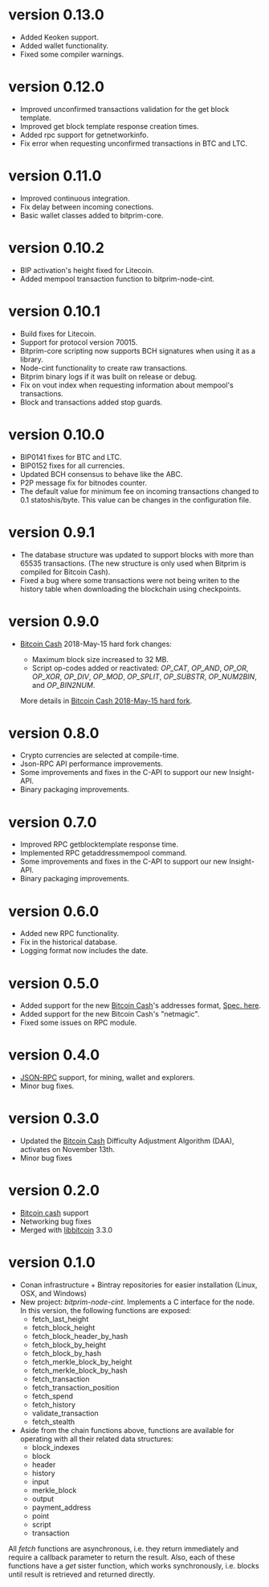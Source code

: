 # version 0.13.0
- Added Keoken support.
- Added wallet functionality.
- Fixed some compiler warnings.

# version 0.12.0
- Improved unconfirmed transactions validation for the get block template.
- Improved get block template response creation times.
- Added rpc support for getnetworkinfo.
- Fix error when requesting unconfirmed transactions in BTC and LTC.

# version 0.11.0
- Improved continuous integration.
- Fix delay between incoming conections.
- Basic wallet classes added to bitprim-core.

# version 0.10.2

- BIP activation's height fixed for Litecoin.
- Added mempool transaction function to bitprim-node-cint.

# version 0.10.1

- Build fixes for Litecoin.
- Support for protocol version 70015.
- Bitprim-core scripting now supports BCH signatures when using it as a library.
- Node-cint functionality to create raw transactions.
- Bitprim binary logs if it was built on release or debug.
- Fix on vout index when requesting information about mempool's transactions.
- Block and transactions added stop guards.

# version 0.10.0

- BIP0141 fixes for BTC and LTC.
- BIP0152 fixes for all currencies.
- Updated BCH consensus to behave like the ABC.
- P2P message fix for bitnodes counter.
- The default value for minimum fee on incoming transactions changed to 0.1 statoshis/byte. This value can be changes in the configuration file.

# version 0.9.1

- The database structure was updated to support blocks with more than 65535 transactions. (The new structure is only used when Bitprim is compiled for Bitcoin Cash).
- Fixed a bug where some transactions were not being writen to the history table when downloading the blockchain using checkpoints.

# version 0.9.0

- [Bitcoin Cash](https://www.bitcoincash.org/) 2018-May-15 hard fork changes:
    - Maximum block size increased to 32 MB.
    - ​Script op-codes added or reactivated: _OP_CAT_, _OP_AND_, _OP_OR_, _OP_XOR_, _OP_DIV_, _OP_MOD_, _OP_SPLIT_, _OP_SUBSTR_, _OP_NUM2BIN_, and _OP_BIN2NUM_.

    More details in [Bitcoin Cash 2018-May-15 hard fork](https://github.com/bitprim/bitprim/blob/master/doc/bch-announces/HF-2018-may-15.md).


# version 0.8.0

- Crypto currencies are selected at compile-time.
- Json-RPC API performance improvements.
- Some improvements and fixes in the C-API to support our new Insight-API.
- Binary packaging improvements.

# version 0.7.0

- Improved RPC getblocktemplate response time.
- Implemented RPC getaddressmempool command.
- Some improvements and fixes in the C-API to support our new Insight-API.
- Binary packaging improvements.

# version 0.6.0

- Added new RPC functionality.
- Fix in the historical database.
- Logging format now includes the date.


# version 0.5.0

- Added support for the new [Bitcoin Cash](https://www.bitcoincash.org/)'s addresses format, [Spec. here](https://github.com/Bitcoin-UAHF/spec/blob/master/cashaddr.md).
- Added support for the new Bitcoin Cash's "netmagic".
- Fixed some issues on RPC module.


# version 0.4.0

- [JSON-RPC](https://en.wikipedia.org/wiki/JSON-RPC) support, for mining, wallet and explorers.  
- Minor bug fixes.


# version 0.3.0

- Updated the [Bitcoin Cash](https://www.bitcoincash.org/) Difficulty Adjustment Algorithm (DAA), activates on November 13th.  
- Minor bug fixes


# version 0.2.0

- [Bitcoin cash](https://www.bitcoincash.org/) support
- Networking bug fixes
- Merged with [libbitcoin](https://github.com/libbitcoin/libbitcoin) 3.3.0


# version 0.1.0

- Conan infrastructure + Bintray repositories for easier installation (Linux, OSX, and Windows)
- New project: *bitprim-node-cint*. Implements a C interface for the node. In this version, the following functions are exposed:
    - fetch_last_height
    - fetch_block_height
    - fetch_block_header_by_hash
    - fetch_block_by_height
    - fetch_block_by_hash
    - fetch_merkle_block_by_height
    - fetch_merkle_block_by_hash
    - fetch_transaction
    - fetch_transaction_position
    - fetch_spend
    - fetch_history
    - validate_transaction
    - fetch_stealth
- Aside from the chain functions above, functions are available for operating with all their related data structures:
    - block_indexes
    - block
    - header
    - history
    - input
    - merkle_block
    - output
    - payment_address
    - point
    - script
    - transaction

All *fetch* functions are asynchronous, i.e. they return immediately and require a callback parameter to return the result. Also, each of these functions have a *get* sister function, which works synchronously, i.e. blocks until result is retrieved and returned directly.


